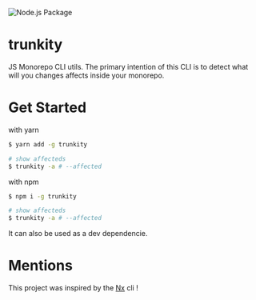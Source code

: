 ![Node.js Package](https://github.com/Wizyma/monorepo-tooling/workflows/Node.js%20Package/badge.svg)

# trunkity

JS Monorepo CLI utils.
The primary intention of this CLI is to detect what will you changes affects inside your monorepo.

# Get Started
with yarn 
```bash
$ yarn add -g trunkity

# show affecteds
$ trunkity -a # --affected 
```

with npm 
```bash
$ npm i -g trunkity

# show affecteds
$ trunkity -a # --affected 
```

It can also be used as a dev dependencie.

# Mentions

This project was inspired by the [Nx](https://github.com/nrwl/nx) cli !